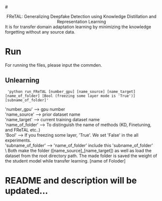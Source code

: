 #<div align="center"> FReTAL: Generalizing Deepfake Detection using Knowledge Distillation and Representation Learning</div>
 It is for transfer domain adaptation learning by minimizing the knowledge forgetting without any source data.

# Run
 For running the files, please input the commden.
 ## Unlearning

```
 'python run_FReTAL [number_gpu] [name_source] [name_target] [name_of_folder] [Bool (freezing some layer mode is 'True')] [subname_of_folder]'
 ```
 'number_gpu' --> gpu number\
 'name_source' --> prior dataset name\
 'name_target' --> current training dataset name\
 'name_of_folder' --> To distinguish the name of methods (KD, Finetuning, and FReTAL etc..)\
 'Bool' --> If you freezing some layer, 'True'. We set 'False' in the all experiments.\
 'subname_of_folder' --> 'name_of_folder' include this 'subname_of_folder'\
 \\
 Both make the folder ([name_source]_[name_target]) as well as load the dataset from the root directory path.
 The made folder is saved the weight of the student model while transfer learning.
[name of Foloder]

# README and description will be updated...
